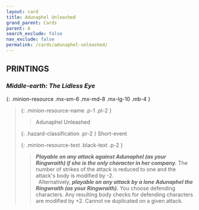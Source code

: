 ```yaml
---
layout: card
title: Adunaphel Unleashed
grand_parent: Cards
parent: A
search_exclude: false
nav_exclude: false
permalink: /cards/adunaphel-unleashed/
---
```


## PRINTINGS


### _Middle-earth: The Lidless Eye_

{: .minion-resource .mx-sm-6 .mx-md-8 .mx-lg-10 .mb-4 }
> {: .minion-resource-name .p-1 .pl-2 }
> > <div class="hazard-mp"></div>
> > <div class="card-name">Adunaphel Unleashed</div>
>
> {: .hazard-classification .pr-2 }
> Short-event
>
> {: .minion-resource-text .black-text .p-2 }
> > ***Playable on any attack against Adunaphel (as your Ringwraith) if she is the only character in her company.*** The number of strikes of the attack is reduced to one and the attack's body is modified by -2. <br>&ensp;Alternatively, ***playable on any attack by a lone Adunaphel the Ringwraith (as your Ringwraith).*** You choose defending characters. Any resulting body checks for defending characters are modified by +2. Cannot ne duplicated on a given attack. 
> 
